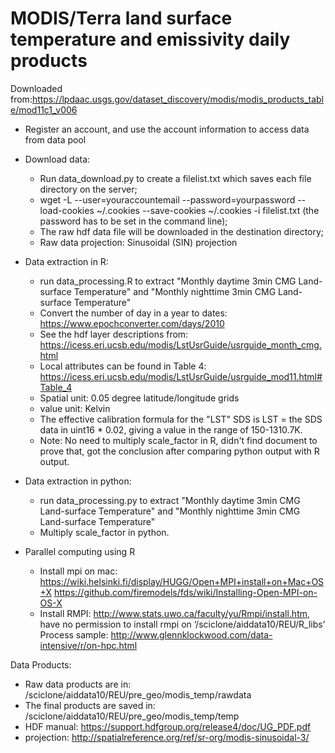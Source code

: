 # MODIS/Terra land surface temperature and emissivity daily products


Downloaded from:https://lpdaac.usgs.gov/dataset_discovery/modis/modis_products_table/mod11c1_v006

- Register an account, and use the account information to access data from data pool
- Download data:
    -  Run data_download.py to create a filelist.txt which saves each file directory on the server;
    -  wget -L --user=youraccountemail --password=yourpassword --load-cookies ~/.cookies --save-cookies ~/.cookies -i filelist.txt (the password has to be set in the command line);
    -  The raw hdf data file will be downloaded in the destination directory;
    -  Raw data projection: Sinusoidal (SIN) projection
- Data extraction in R:
    - run data_processing.R to extract "Monthly daytime 3min CMG Land-surface Temperature" and "Monthly nighttime 3min CMG Land-surface Temperature"
    - Convert the number of day in a year to dates: https://www.epochconverter.com/days/2010
    - See the hdf layer descriptions from: https://icess.eri.ucsb.edu/modis/LstUsrGuide/usrguide_month_cmg.html
    - Local attributes can be found in Table 4: https://icess.eri.ucsb.edu/modis/LstUsrGuide/usrguide_mod11.html#Table_4
    - Spatial unit: 0.05 degree latitude/longitude grids
    - value unit: Kelvin
    - The effective calibration formula for the "LST" SDS is LST = the SDS data in uint16 * 0.02, giving a value in the range of 150-1310.7K.
    - Note: No need to multiply scale_factor in R, didn't find document to prove that, got the conclusion after comparing python output with R output.

- Data extraction in python:
    - run data_processing.py to extract "Monthly daytime 3min CMG Land-surface Temperature" and "Monthly nighttime 3min CMG Land-surface Temperature"
    - Multiply scale_factor in python.


- Parallel computing using R
    - Install mpi on mac: https://wiki.helsinki.fi/display/HUGG/Open+MPI+install+on+Mac+OS+X
https://github.com/firemodels/fds/wiki/Installing-Open-MPI-on-OS-X
    - Install RMPI: http://www.stats.uwo.ca/faculty/yu/Rmpi/install.htm, have no permission to install rmpi on ‘/sciclone/aiddata10/REU/R_libs’
Process sample: http://www.glennklockwood.com/data-intensive/r/on-hpc.html

Data Products:
- Raw data products are in: /sciclone/aiddata10/REU/pre_geo/modis_temp/rawdata
- The final products are saved in: /sciclone/aiddata10/REU/pre_geo/modis_temp/temp
- HDF manual: https://support.hdfgroup.org/release4/doc/UG_PDF.pdf
- projection: http://spatialreference.org/ref/sr-org/modis-sinusoidal-3/